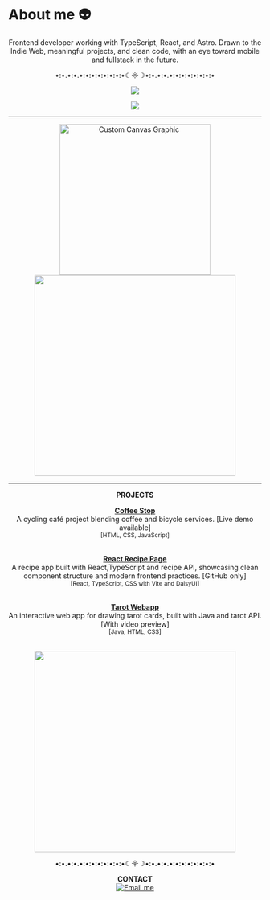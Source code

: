 # About me 👽
<p align="center">
Frontend developer working with TypeScript, React, and Astro.
Drawn to the Indie Web, meaningful projects, and clean code, with an eye toward mobile and fullstack in the future.
</p>

<p align="center">•:•.•:•.•:•:•:•:•:•:•:•☾☼☽•:•.•:•.•:•:•:•:•:•:•:•</p>

<p align="center">
    <p align="center">
        <a href="https://skillicons.dev">
    <img src="https://skillicons.dev/icons?i=html,css,js,ts,react,astro,angular" />
        </a>
      </p>
<p align="center">
    <a href="https://skillicons.dev">
    <img src="https://skillicons.dev/icons?i=nodejs,git,github,gitlab,npm,vscode" />
    </a>
</p>
</p>

<hr>

<p align="center">  
    <img src="https://mdohr.space/img/assets/mblip-full.png" alt="Custom Canvas Graphic" width="300">
   <img src="https://github-readme-stats.vercel.app/api/top-langs/?username=mdohr07&theme=tokyonight&show_icons=true&hide_border=false&layout=compact" width="400" />
</p>

<hr>

<p align="center"><b>PROJECTS</b></p>

<p align="center">
  <a href="https://github.com/mdohr07/coffeestop"><b>Coffee Stop</b></a><br>
  A cycling café project blending coffee and bicycle services. [Live demo available]<br>
  <sub>[HTML, CSS, JavaScript]</sub><br><br>
</p>

<p align="center">
  <a href="https://github.com/mdohr07/react-recipe-page"><b>React Recipe Page</b></a><br>
  A recipe app built with React,TypeScript and recipe API, showcasing clean component structure and modern frontend practices. [GitHub only]<br>
      <sub>[React, TypeScript, CSS with Vite and DaisyUI]</sub><br><br>
</p>
<p align="center">
  <a href="https://github.com/mdohr07/tarot-webapp"><b>Tarot Webapp</b></a><br>
  An interactive web app for drawing tarot cards, built with Java and tarot API. [With video preview]<br>
     <sub>[Java, HTML, CSS]</sub><br><br>
<p align="center">
<img src="https://github-readme-streak-stats.herokuapp.com/?user=mdohr07&theme=tokyonight&hide_border=false" width="400" />
</p>

<p align="center">•:•.•:•.•:•:•:•:•:•:•:•☾☼☽•:•.•:•.•:•:•:•:•:•:•:•</p>

<p align="center"><b>CONTACT</b><br>
  <a href="mailto:mdohr07@gmail.com">
    <img src="https://img.shields.io/badge/ask_me-anything-blueviolet.svg" alt="Email me">
  </a>
</p>
